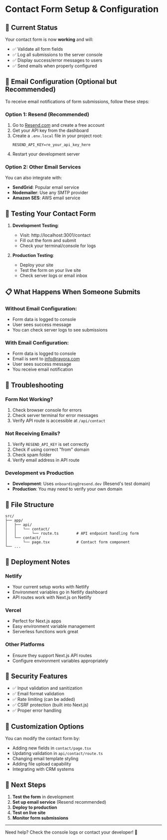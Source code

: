 # Contact Form Setup & Configuration

## 🚀 Current Status

Your contact form is now **working** and will:
- ✅ Validate all form fields
- ✅ Log all submissions to the server console
- ✅ Display success/error messages to users
- ✅ Send emails when properly configured

## 📧 Email Configuration (Optional but Recommended)

To receive email notifications of form submissions, follow these steps:

### Option 1: Resend (Recommended)
1. Go to [Resend.com](https://resend.com) and create a free account
2. Get your API key from the dashboard
3. Create a `.env.local` file in your project root:
   ```env
   RESEND_API_KEY=re_your_api_key_here
   ```
4. Restart your development server

### Option 2: Other Email Services
You can also integrate with:
- **SendGrid**: Popular email service
- **Nodemailer**: Use any SMTP provider
- **Amazon SES**: AWS email service

## 🧪 Testing Your Contact Form

1. **Development Testing**:
   - Visit: http://localhost:3001/contact
   - Fill out the form and submit
   - Check your terminal/console for logs

2. **Production Testing**:
   - Deploy your site
   - Test the form on your live site
   - Check server logs or email inbox

## 📋 What Happens When Someone Submits

### Without Email Configuration:
- Form data is logged to console
- User sees success message
- You can check server logs to see submissions

### With Email Configuration:
- Form data is logged to console
- Email is sent to info@rayora.com
- User sees success message
- You receive email notification

## 🔧 Troubleshooting

### Form Not Working?
1. Check browser console for errors
2. Check server terminal for error messages
3. Verify API route is accessible at `/api/contact`

### Not Receiving Emails?
1. Verify `RESEND_API_KEY` is set correctly
2. Check if using correct "from" domain
3. Check spam folder
4. Verify email address in API route

### Development vs Production
- **Development**: Uses `onboarding@resend.dev` (Resend's test domain)
- **Production**: You may need to verify your own domain

## 📁 File Structure

```
src/
├── app/
│   ├── api/
│   │   └── contact/
│   │       └── route.ts        # API endpoint handling form
│   └── contact/
│       └── page.tsx            # Contact form component
└── ...
```

## 🚀 Deployment Notes

### Netlify
- Your current setup works with Netlify
- Environment variables go in Netlify dashboard
- API routes work with Next.js on Netlify

### Vercel
- Perfect for Next.js apps
- Easy environment variable management
- Serverless functions work great

### Other Platforms
- Ensure they support Next.js API routes
- Configure environment variables appropriately

## 🔐 Security Features

- ✅ Input validation and sanitization
- ✅ Email format validation
- ✅ Rate limiting (can be added)
- ✅ CSRF protection (built into Next.js)
- ✅ Proper error handling

## 📝 Customization Options

You can modify the contact form by:
- Adding new fields in `contact/page.tsx`
- Updating validation in `api/contact/route.ts`
- Changing email template styling
- Adding file upload capability
- Integrating with CRM systems

## 🎯 Next Steps

1. **Test the form** in development
2. **Set up email service** (Resend recommended)
3. **Deploy to production**
4. **Test on live site**
5. **Monitor form submissions**

---

Need help? Check the console logs or contact your developer! 🚀
